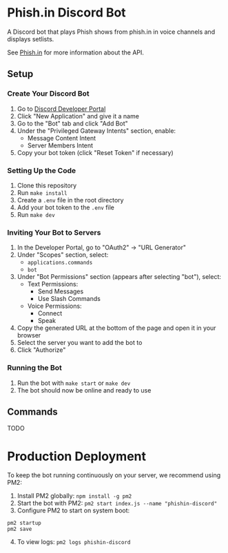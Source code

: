 # Phish.in Discord Bot

A Discord bot that plays Phish shows from phish.in in voice channels and displays setlists.

See [Phish.in](https://github.com/jcraigk/phishin) for more information about the API.


## Setup

### Create Your Discord Bot

1. Go to [Discord Developer Portal](https://discord.com/developers/applications)
2. Click "New Application" and give it a name
3. Go to the "Bot" tab and click "Add Bot"
4. Under the "Privileged Gateway Intents" section, enable:
   - Message Content Intent
   - Server Members Intent
5. Copy your bot token (click "Reset Token" if necessary)


### Setting Up the Code

1. Clone this repository
2. Run `make install`
3. Create a `.env` file in the root directory
4. Add your bot token to the `.env` file
5. Run `make dev`


### Inviting Your Bot to Servers

1. In the Developer Portal, go to "OAuth2" → "URL Generator"
2. Under "Scopes" section, select:
   - `applications.commands`
   - `bot`
3. Under "Bot Permissions" section (appears after selecting "bot"), select:
   - Text Permissions:
     - Send Messages
     - Use Slash Commands
   - Voice Permissions:
     - Connect
     - Speak
4. Copy the generated URL at the bottom of the page and open it in your browser
5. Select the server you want to add the bot to
6. Click "Authorize"


### Running the Bot

1. Run the bot with `make start` or `make dev`
2. The bot should now be online and ready to use

## Commands

TODO


# Production Deployment

To keep the bot running continuously on your server, we recommend using PM2:

1. Install PM2 globally: `npm install -g pm2`
2. Start the bot with PM2: `pm2 start index.js --name "phishin-discord"`
3. Configure PM2 to start on system boot:
```
pm2 startup
pm2 save
```
4. To view logs: `pm2 logs phishin-discord`

